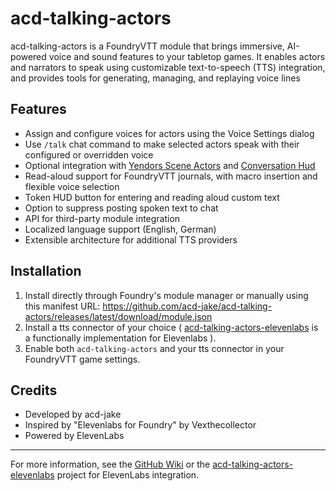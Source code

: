 # acd-talking-actors

acd-talking-actors is a FoundryVTT module that brings immersive, AI-powered voice and sound features to your tabletop games. It enables actors and narrators to speak using customizable text-to-speech (TTS) integration, and provides tools for generating, managing, and replaying voice lines

## Features

- Assign and configure voices for actors using the Voice Settings dialog
- Use `/talk` chat command to make selected actors speak with their configured or overridden voice
- Optional integration with [Yendors Scene Actors](https://foundryvtt.com/packages/yendors-scene-actors) and [Conversation Hud](https://foundryvtt.com/packages/conversation-hud)
- Read-aloud support for FoundryVTT journals, with macro insertion and flexible voice selection
- Token HUD button for entering and reading aloud custom text
- Option to suppress posting spoken text to chat
- API for third-party module integration
- Localized language support (English, German)
- Extensible architecture for additional TTS providers

## Installation

1. Install directly through Foundry's module manager or manually using this manifest URL: https://github.com/acd-jake/acd-talking-actors/releases/latest/download/module.json
2. Install a tts connector of your choice ( [acd-talking-actors-elevenlabs](https://github.com/acd-jake/acd-talking-actors-elevenlabs) is a functionally implementation for Elevenlabs ).
3. Enable both `acd-talking-actors` and your tts connector in your FoundryVTT game settings.


## Credits

- Developed by acd-jake
- Inspired by "Elevenlabs for Foundry" by Vexthecollector
- Powered by ElevenLabs

---

For more information, see the [GitHub Wiki](https://github.com/acd-jake/acd-talking-actors/wiki) or the [acd-talking-actors-elevenlabs](https://github.com/acd-jake/acd-talking-actors-elevenlabs) project for ElevenLabs integration.
